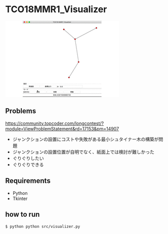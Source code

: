 # TCO18MMR1_Visualizer
<img src="etc/tco18mmr1_vis.gif">

## Problems
https://community.topcoder.com/longcontest/?module=ViewProblemStatement&rd=17153&pm=14907

- ジャンクションの設置にコストや失敗がある最小シュタイナー木の構築が問題
- ジャンクションの設置位置が自明でなく、紙面上では検討が難しかった
- ぐりぐりしたい
- ぐりぐりできる

## Requirements
- Python
- Tkinter

## how to run
```
$ python python src/visualizer.py
```
